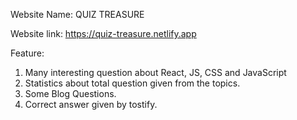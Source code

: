 Website Name: QUIZ TREASURE

Website link: https://quiz-treasure.netlify.app

Feature:

1. Many interesting question about React, JS, CSS and JavaScript
2. Statistics about total question given from the topics.
3. Some Blog Questions.
4. Correct answer given by tostify.
